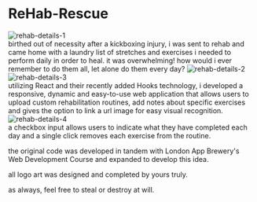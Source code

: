 # ReHab-Rescue
![rehab-details-1](https://user-images.githubusercontent.com/97214702/213591864-4ada518d-ee31-4142-a049-1034dee08d5f.png)<br>
birthed out of necessity after a kickboxing injury, i was sent to rehab and came home with a laundry list of stretches and exercises i needed to perform daily in order to heal. it was overwhelming! how would i ever remember to do them all, let alone do them every day?
![rehab-details-2](https://user-images.githubusercontent.com/97214702/213591889-ff278e05-6761-4352-b406-cda75ff38d2f.png)<br>
![rehab-details-3](https://user-images.githubusercontent.com/97214702/213591914-0dc09658-209c-4f62-9094-dfa9396671bd.png)<br>
utilizing React and their recently added Hooks technology, i developed a responsive, dynamic and easy-to-use web application that allows users to upload custom rehabilitation routines, add notes about specific exercises and gives the option to link a url image for easy visual recognition. 
![rehab-details-4](https://user-images.githubusercontent.com/97214702/213591955-4f7b9738-7230-4893-b199-010d3342b159.png)<br>
a checkbox input allows users to indicate what they have completed each day and a single click removes each exercise from the routine.

the original code was developed in tandem with London App Brewery's Web Development Course and expanded to develop this idea. 

all logo art was designed and completed by yours truly. 

as always, feel free to steal or destroy at will. 
